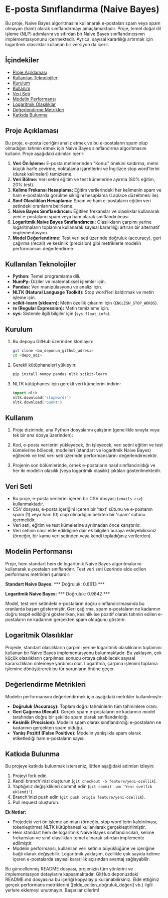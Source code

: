 # E-posta Sınıflandırma (Naive Bayes)

Bu proje, Naive Bayes algoritmasını kullanarak e-postaları spam veya spam olmayan (ham) olarak sınıflandırmayı amaçlamaktadır. Proje, temel doğal dil işleme (NLP) adımlarını ve sıfırdan bir Naive Bayes sınıflandırıcısının implementasyonunu içermektedir. Ayrıca, sayısal kararlılığı artırmak için logaritmik olasılıklar kullanan bir versiyon da içerir.

## İçindekiler

- [Proje Açıklaması](#proje-açıklaması)
- [Kullanılan Teknolojiler](#kullanılan-teknolojiler)
- [Kurulum](#kurulum)
- [Kullanım](#kullanım)
- [Veri Seti](#veri-seti)
- [Modelin Performansı](#modelin-performansı)
- [Logaritmik Olasılıklar](#logaritmik-olasılıklar)
- [Değerlendirme Metrikleri](#değerlendirme-metrikleri)
- [Katkıda Bulunma](#katkıda-bulunma)

## Proje Açıklaması

Bu proje, e-posta içeriğini analiz etmek ve bu e-postaların spam olup olmadığını tahmin etmek için Naive Bayes sınıflandırma algoritmasını kullanır. Proje aşağıdaki adımları içerir:

1.  **Veri Ön İşleme:** E-posta metinlerinden "Konu:" önekini kaldırma, metni küçük harfe çevirme, noktalama işaretlerini ve İngilizce stop word'lerini (durak kelimeleri) temizleme.
2.  **Veri Bölme:** Veri setini eğitim ve test kümelerine ayırma (80% eğitim, 20% test).
3.  **Kelime Frekansı Hesaplama:** Eğitim verilerindeki her kelimenin spam ve ham e-postalarda görülme sıklığını hesaplama (Laplace düzeltmesi ile).
4.  **Sınıf Olasılıkları Hesaplama:** Spam ve ham e-postaların eğitim veri setindeki oranlarını belirleme.
5.  **Naive Bayes Sınıflandırıcısı:** Eğitilen frekanslar ve olasılıklar kullanarak yeni e-postaların spam veya ham olarak sınıflandırılması.
6.  **Logaritmik Naive Bayes Sınıflandırıcısı:** Olasılıkların çarpımı yerine logaritmaların toplamını kullanarak sayısal kararlılığı artıran bir alternatif implementasyon.
7.  **Model Değerlendirme:** Test veri seti üzerinde doğruluk (accuracy), geri çağırma (recall) ve kesinlik (precision) gibi metriklerle modelin performansını değerlendirme.

## Kullanılan Teknolojiler

* **Python:** Temel programlama dili.
* **NumPy:** Diziler ve matematiksel işlemler için.
* **Pandas:** Veri manipülasyonu ve analizi için.
* **NLTK (Natural Language Toolkit):** Stop word'leri kaldırmak ve metin işleme için.
* **scikit-learn (sklearn):** Metin özellik çıkarımı için (`ENGLISH_STOP_WORDS`).
* **re (Regular Expression):** Metin temizleme için.
* **sys:** Sistemle ilgili bilgiler için (`sys.float_info`).

## Kurulum

1.  Bu depoyu GitHub üzerinden klonlayın:
    ```bash
    git clone <bu_deponun_github_adresi>
    cd <depo_adı>
    ```

2.  Gerekli kütüphaneleri yükleyin:
    ```bash
    pip install numpy pandas nltk scikit-learn
    ```

3.  NLTK kütüphanesi için gerekli veri kümelerini indirin:
    ```python
    import nltk
    nltk.download('stopwords')
    nltk.download('punkt')
    ```

## Kullanım

1.  Proje dizininde, ana Python dosyalarını çalıştırın (genellikle sırayla veya tek bir ana dosya üzerinden):

2.  Kod, e-posta verilerini yükleyecek, ön işleyecek, veri setini eğitim ve test kümelerine bölecek, modelleri (standart ve logaritmik Naive Bayes) eğitecek ve test veri seti üzerinde performanslarını değerlendirecektir.

3.  Projenin son bölümlerinde, örnek e-postaların nasıl sınıflandırıldığı ve her iki modelin olasılık (veya logaritmik olasılık) çıktıları gösterilmektedir.

## Veri Seti

* Bu proje, e-posta verilerini içeren bir CSV dosyası (`emails.csv`) kullanmaktadır.
* CSV dosyası, e-posta içeriğini içeren bir 'text' sütunu ve e-postanın spam (1) veya ham (0) olup olmadığını belirten bir 'spam' sütunu içermelidir.
* Veri seti, eğitim ve test kümelerine ayrılmadan önce karıştırılır.
* Veri setinin nasıl elde edildiğine dair ek bilgileri buraya ekleyebilirsiniz (örneğin, bir kamu veri setinden veya kendi topladığınız verilerden).

## Modelin Performansı

Proje, hem standart hem de logaritmik Naive Bayes algoritmalarını kullanarak e-postaları sınıflandırır. Test veri seti üzerinde elde edilen performans metrikleri şunlardır:

**Standart Naive Bayes:**
*** Doğruluk: 0.8613 ***

**Logaritmik Naive Bayes:**
*** Doğruluk: 0.9842 ***



Model, test veri setindeki e-postaların doğru sınıflandırılmasında bu oranlarda başarı göstermiştir. Geri çağırma, spam e-postaların ne kadarının doğru tespit edildiğini gösterirken, kesinlik ise pozitif olarak tahmin edilen e-postaların ne kadarının gerçekten spam olduğunu gösterir.

## Logaritmik Olasılıklar

Projede, standart olasılıkların çarpımı yerine logaritmik olasılıkların toplamını kullanan bir Naive Bayes implementasyonu bulunmaktadır. Bu yaklaşım, çok küçük olasılıkların çarpılması sonucu ortaya çıkabilecek sayısal kararsızlıkları önlemeye yardımcı olur. Logaritma, çarpma işlemini toplama işlemine dönüştürerek bu tür sorunların önüne geçer.

## Değerlendirme Metrikleri

Modelin performansını değerlendirmek için aşağıdaki metrikler kullanılmıştır:

* **Doğruluk (Accuracy):** Toplam doğru tahminlerin tüm tahminlere oranı.
* **Geri Çağırma (Recall):** Gerçek spam e-postaların ne kadarının model tarafından doğru bir şekilde spam olarak sınıflandırıldığı.
* **Kesinlik (Precision):** Modelin spam olarak sınıflandırdığı e-postaların ne kadarının gerçekten spam olduğu.
* **Yanlış Pozitif (False Positive):** Modelin yanlışlıkla spam olarak etiketlediği ham e-postaların sayısı.

## Katkıda Bulunma

Bu projeye katkıda bulunmak isterseniz, lütfen aşağıdaki adımları izleyin:

1.  Projeyi fork edin.
2.  Kendi branch'inizi oluşturun (`git checkout -b feature/yeni-ozellik`).
3.  Yaptığınız değişiklikleri commit edin (`git commit -am 'Yeni özellik eklendi'`).
4.  Branch'inizi push edin (`git push origin feature/yeni-ozellik`).
5.  Pull request oluşturun.



**Ek Notlar:**

* Projedeki veri ön işleme adımları (örneğin, stop word'lerin kaldırılması, tokenleştirme) NLTK kütüphanesi kullanılarak gerçekleştirilmiştir.
* Hem standart hem de logaritmik Naive Bayes sınıflandırıcıları, kelime frekansları ve sınıf olasılıkları temel alınarak sıfırdan implemente edilmiştir.
* Modelin performansı, kullanılan veri setinin büyüklüğüne ve içeriğine bağlı olarak değişebilir. Logaritmik yaklaşım, özellikle çok sayıda kelime içeren e-postalarda sayısal kararlılık açısından avantaj sağlayabilir.

Bu güncellenmiş README dosyası, projenizin tüm yönlerini ve implementasyon detaylarını kapsamaktadır. GitHub deponuzdaki README.md dosyasına bu içeriği kopyalayıp kullanabilirsiniz. Elde ettiğiniz gerçek performans metriklerini ([elde_edilen_doğruluk_değeri] vb.) ilgili yerlere eklemeyi unutmayın. Başarılar dilerim!
